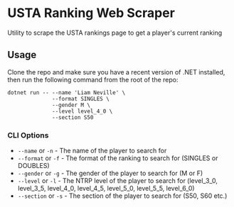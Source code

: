 # USTA Ranking Web Scraper

Utility to scrape the USTA rankings page to get a player's current ranking

## Usage

Clone the repo and make sure you have a recent version of .NET installed, then run the following command from the root of the repo:

```console
dotnet run -- --name 'Liam Neville' \
              --format SINGLES \
              --gender M \
              --level level_4_0 \
              --section S50
```

### CLI Options

- `--name` or `-n` - The name of the player to search for
- `--format` or `-f` - The format of the ranking to search for (SINGLES or DOUBLES)
- `--gender` or `-g` - The gender of the player to search for (M or F)
- `--level` or `-l` - The NTRP level of the player to search for (level_3_0, level_3_5, level_4_0, level_4_5, level_5_0, level_5_5, level_6_0)
- `--section` or `-s` - The section of the player to search for (S50, S60 etc.)
